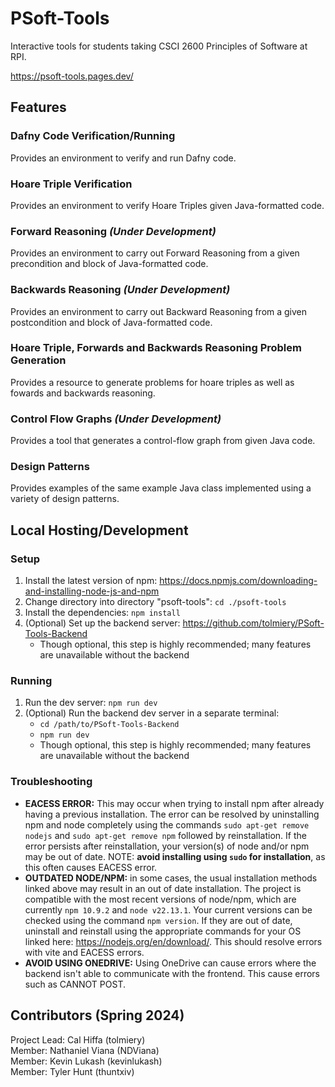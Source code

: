 # PSoft-Tools
Interactive tools for students taking CSCI 2600 Principles of Software at RPI.

https://psoft-tools.pages.dev/
## Features
### Dafny Code Verification/Running
Provides an environment to verify and run Dafny code.
### Hoare Triple Verification
Provides an environment to verify Hoare Triples given Java-formatted code.
### Forward Reasoning *(Under Development)*
Provides an environment to carry out Forward Reasoning from a given precondition and block of Java-formatted code.
### Backwards Reasoning *(Under Development)*
Provides an environment to carry out Backward Reasoning from a given postcondition and block of Java-formatted code.
### Hoare Triple, Forwards and Backwards Reasoning Problem Generation
Provides a resource to generate problems for hoare triples as well as fowards and backwards reasoning.
### Control Flow Graphs *(Under Development)*
Provides a tool that generates a control-flow graph from given Java code.
### Design Patterns
Provides examples of the same example Java class implemented using a variety of design patterns.
## Local Hosting/Development
### Setup
1. Install the latest version of npm: https://docs.npmjs.com/downloading-and-installing-node-js-and-npm
2. Change directory into directory "psoft-tools": `cd ./psoft-tools`
3. Install the dependencies: `npm install`
4. (Optional) Set up the backend server: https://github.com/tolmiery/PSoft-Tools-Backend 
    - Though optional, this step is highly recommended; many features are unavailable without the backend
### Running
1. Run the dev server: `npm run dev`
2. (Optional) Run the backend dev server in a separate terminal: 
    - `cd /path/to/PSoft-Tools-Backend`
    - `npm run dev`
    - Though optional, this step is highly recommended; many features are unavailable without the backend
### Troubleshooting
* **EACESS ERROR:** This may occur when trying to install npm after already having a previous installation. The error can be resolved by uninstalling npm and node completely using the commands `sudo apt-get remove nodejs` and `sudo apt-get remove npm` followed by reinstallation. If the error persists after reinstallation, your version(s) of node and/or npm may be out of date. NOTE: **avoid installing using `sudo` for installation**, as this often causes EACESS error.
*  **OUTDATED NODE/NPM:** in some cases, the usual installation methods linked above may result in an out of date installation. The project is compatible with the most recent versions of node/npm, which are currently `npm 10.9.2` and `node v22.13.1`. Your current versions can be checked using the command `npm version`. If they are out of date, uninstall and reinstall using the appropriate commands for your OS linked here: https://nodejs.org/en/download/. This should resolve errors with vite and EACESS errors.
* **AVOID USING ONEDRIVE:** Using OneDrive can cause errors where the backend isn't able to communicate with the frontend. This cause errors such as CANNOT POST.
## Contributors (Spring 2024)
Project Lead: Cal Hiffa (tolmiery)  
Member: Nathaniel Viana (NDViana)  
Member: Kevin Lukash (kevinlukash)  
Member: Tyler Hunt (thuntxiv)
